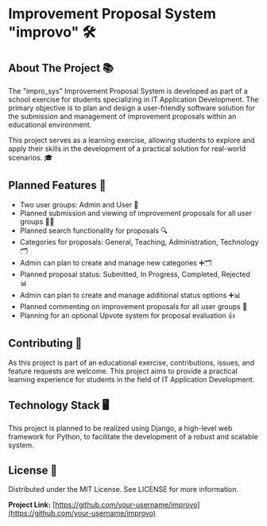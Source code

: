 # Improvement Proposal System "improvo" 🛠️

## About The Project 📚

The "impro_sys" Improvement Proposal System is developed as part of a school exercise for students specializing in IT Application Development. The primary objective is to plan and design a user-friendly software solution for the submission and management of improvement proposals within an educational environment.

This project serves as a learning exercise, allowing students to explore and apply their skills in the development of a practical solution for real-world scenarios. 🎓

## Planned Features 🚀

- Two user groups: Admin and User 👥
- Planned submission and viewing of improvement proposals for all user groups 📝👀
- Planned search functionality for proposals 🔍
- Categories for proposals: General, Teaching, Administration, Technology 🗂️
- Admin can plan to create and manage new categories ➕🗂️
- Planned proposal status: Submitted, In Progress, Completed, Rejected 📊
- Admin can plan to create and manage additional status options ➕📊
- Planned commenting on improvement proposals for all user groups 💬
- Planning for an optional Upvote system for proposal evaluation 👍

## Contributing 🤝

As this project is part of an educational exercise, contributions, issues, and feature requests are welcome. This project aims to provide a practical learning experience for students in the field of IT Application Development.

## Technology Stack 🖥️

This project is planned to be realized using Django, a high-level web framework for Python, to facilitate the development of a robust and scalable system.

## License 📜

Distributed under the MIT License. See LICENSE for more information.

**Project Link:** [https://github.com/your-username/improvo](https://github.com/your-username/improvo)
